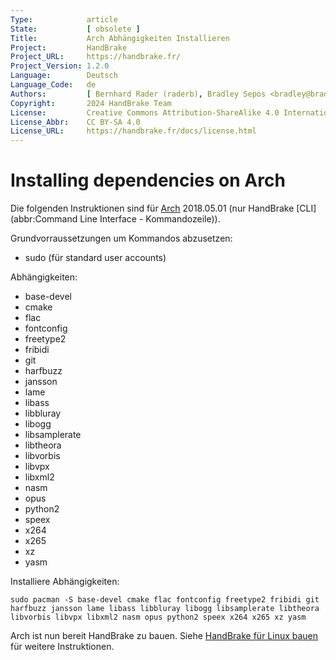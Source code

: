 ```yaml
---
Type:            article
State:           [ obsolete ]
Title:           Arch Abhängigkeiten Installieren
Project:         HandBrake
Project_URL:     https://handbrake.fr/
Project_Version: 1.2.0
Language:        Deutsch
Language_Code:   de
Authors:         [ Bernhard Rader (raderb), Bradley Sepos <bradley@bradleysepos.com> (BradleyS) ]
Copyright:       2024 HandBrake Team
License:         Creative Commons Attribution-ShareAlike 4.0 International
License_Abbr:    CC BY-SA 4.0
License_URL:     https://handbrake.fr/docs/license.html
---
```


Installing dependencies on Arch
===============================

Die folgenden Instruktionen sind für [Arch](https://www.archlinux.org) 2018.05.01 (nur HandBrake [CLI](abbr:Command Line Interface - Kommandozeile)).

Grundvorraussetzungen um Kommandos abzusetzen:

- sudo (für standard user accounts)

Abhängigkeiten:

- base-devel
- cmake
- flac
- fontconfig
- freetype2
- fribidi
- git
- harfbuzz
- jansson
- lame
- libass
- libbluray
- libogg
- libsamplerate
- libtheora
- libvorbis
- libvpx
- libxml2
- nasm
- opus
- python2
- speex
- x264
- x265
- xz
- yasm

Installiere Abhängigkeiten:

	sudo pacman -S base-devel cmake flac fontconfig freetype2 fribidi git harfbuzz jansson lame libass libbluray libogg libsamplerate libtheora libvorbis libvpx libxml2 nasm opus python2 speex x264 x265 xz yasm

Arch ist nun bereit HandBrake zu bauen. Siehe [HandBrake für Linux bauen](build-linux.html) für weitere Instruktionen.
